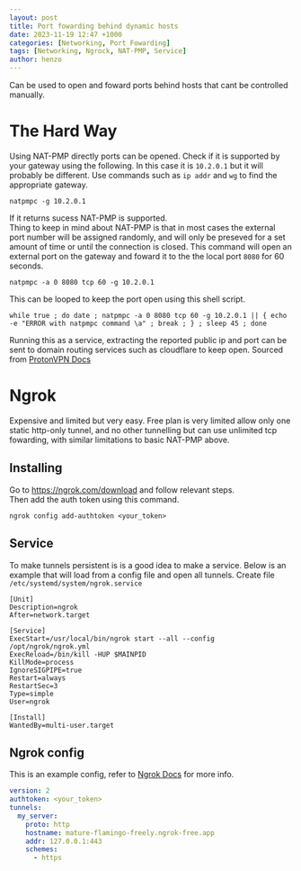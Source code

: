```yaml
---
layout: post
title: Port fowarding behind dynamic hosts
date: 2023-11-19 12:47 +1000
categories: [Networking, Port Fowarding]
tags: [Networking, Ngrock, NAT-PMP, Service]
author: henzo
---
```

Can be used to open and foward ports behind hosts that cant be controlled manually.
# The Hard Way
Using NAT-PMP directly ports can be opened. Check if it is supported by your gateway using the following. In this case it is `10.2.0.1` but it will probably be different. Use commands such as `ip addr` and `wg` to find the appropriate gateway.
```shell
natpmpc -g 10.2.0.1
```
If it returns sucess NAT-PMP is supported. \
Thing to keep in mind about NAT-PMP is that in most cases the external port number will be assigned randomly, and will only be preseved for a set amount of time or until the connection is closed. This command will open an external port on the gateway and foward it to the the local port `8080` for 60 seconds.
```shell
natpmpc -a 0 8080 tcp 60 -g 10.2.0.1
```
This can be looped to keep the port open using this shell script.
```shell
while true ; do date ; natpmpc -a 0 8080 tcp 60 -g 10.2.0.1 || { echo -e "ERROR with natpmpc command \a" ; break ; } ; sleep 45 ; done
```
Running this as a service, extracting the reported public ip and port can be sent to domain routing services such as cloudflare to keep open.
Sourced from [ProtonVPN Docs](https://protonvpn.com/support/port-forwarding-manual-setup/)

# Ngrok
Expensive and limited but very easy. Free plan is very limited allow only one static http-only tunnel, and no other tunnelling but can use unlimited tcp fowarding, with similar limitations to basic NAT-PMP above.
## Installing
Go to <https://ngrok.com/download> and follow relevant steps. \
Then add the auth token using this command.
```shell
ngrok config add-authtoken <your_token>
```

## Service
To make tunnels persistent is is a good idea to make a service. Below is an example that will load from a config file and open all tunnels. Create file `/etc/systemd/system/ngrok.service`
```shell
[Unit]
Description=ngrok
After=network.target

[Service]
ExecStart=/usr/local/bin/ngrok start --all --config /opt/ngrok/ngrok.yml
ExecReload=/bin/kill -HUP $MAINPID
KillMode=process
IgnoreSIGPIPE=true
Restart=always
RestartSec=3
Type=simple
User=ngrok

[Install]
WantedBy=multi-user.target
```

## Ngrok config
This is an example config, refer to [Ngrok Docs](https://ngrok.com/docs/) for more info.
```yaml
version: 2
authtoken: <your_token>
tunnels:
  my_server:
    proto: http
    hostname: mature-flamingo-freely.ngrok-free.app
    addr: 127.0.0.1:443
    schemes:
      - https
```



